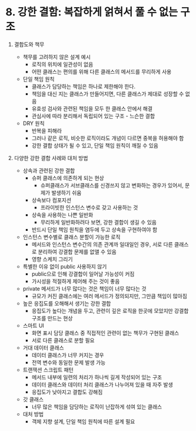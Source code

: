 # 8. 강한 결함: 복잡하게 얽혀서 풀 수 없는 구조

1. 결합도와 책무
   - 책무를 고려하지 않은 설계 예시
     - 로직의 위치에 일관성이 없음
     - 어떤 클래스는 편의를 위해 다른 클래스의 메서드를 무리하게 사용
   - 단일 책임 원칙
     - 클래스가 담당하는 책임은 하나로 제한해야 한다.
     - 책임을 대신 지는 클래스가 만들어지면, 다른 클래스가 제대로 성장할 수 없음
     - 유효성 검사와 관련된 책임을 모두 한 클래스 안에서 해결
     - 관심사에 따라 분리해서 독립되어 있는 구조 - 느슨한 결합
   - DRY 원칙
     - 반복을 피해라
     - 그러나 같은 로직, 비슷한 로직이라도 개념이 다르면 중복을 허용해야 함
     - 강한 결합 상태가 될 수 있고, 단일 책임 원칙이 깨질 수 있음

2. 다양한 강한 결합 사례와 대처 방법
   - 상속과 관련된 강한 결합
     - 슈퍼 클래스에 의존하게 되는 현상
       - 슈퍼클래스가 서브클래스를 신경쓰지 않고 변화하는 경우가 있어서, 문제가 발생하기 쉬움
     - 상속보다 컴포지션
       - 프라이빗한 인스턴스 변수로 갖고 사용하는 것
     - 상속을 사용하는 나쁜 일반화
       - 무리하게 일반화하려다 보면, 강한 결합이 생길 수 있음
     - 반드시 단일 책임 원칙을 염두에 두고 상속을 구현하여야 함
   - 인스턴스 변수별로 클래스 분할이 가능한 로직
     - 메서드와 인스턴스 변수간의 의존 관계까 일대일인 경우, 서로 다른 클래스로 분리하여 강결합 문제를 없앨 수 있음
     - 영향 스케치 그리기
   - 특별한 이유 없이 public 사용하지 않기
     - public으로 인해 강결합이 일어날 가능성이 커짐
     - 가시성을 적절하게 제어해 주는 것이 좋음
   - private 메서드가 너무 많다는 것은 책임이 너무 많다는 것
     - 규모가 커진 클래스에는 여러 메서드가 정의되지만, 그만큼 책임이 많아짐
   - 높은 응집도를 오해해서 생기는 강한 결합
     - 응집도가 높다는 개념을 두고, 관련이 깊은 로직을 한곳에 모았지만 강결합 구조를 만드는 현상
   - 스마트 UI
     - 화면 표시 담당 클래스 중 직접적인 관련이 없는 책무가 구현된 클래스
     - 서로 다른 클래스로 분할 필요
   - 거대 데이터 클래스
     - 데이터 클래스가 너무 커지는 경우
     - 전역 변수와 동일한 문제 발생 가능
   - 트랜잭션 스크립트 패턴
     - 메서드 내부에 일련의 처리가 하나씩 길게 작성되어 있는 구조
     - 데이터 클래스와 데이터 처리 클래스가 나누어져 있을 때 자주 발생
     - 응집도가 낮아지고 결합도 강해짐
   - 갓 클래스
     - 너무 많은 책임을 담당하는 로직이 난잡하게 섞여 있는 클래스
   - 대처 방법
     - 객체 지향 설계, 단일 책임 원칙에 따른 설계 필요